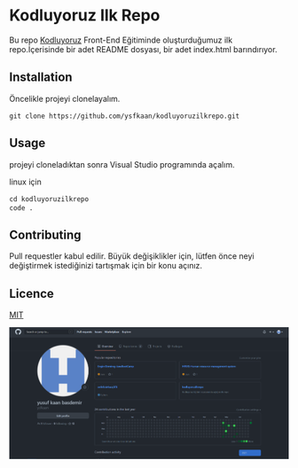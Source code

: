 # Kodluyoruz Ilk Repo 

Bu repo [Kodluyoruz](https://www.kodluyoruz.org/) Front-End Eğitiminde oluşturduğumuz ilk repo.İçerisinde bir adet README dosyası, bir adet index.html barındırıyor.

## Installation 
Öncelikle projeyi clonelayalım.
```
git clone https://github.com/ysfkaan/kodluyoruzilkrepo.git
```
## Usage 
projeyi cloneladıktan sonra Visual Studio programında açalım.

linux için 
```
cd kodluyoruzilkrepo
code .
```
## Contributing
Pull requestler kabul edilir. Büyük değişiklikler için, lütfen önce neyi değiştirmek istediğinizi tartışmak için bir konu açınız.

## Licence

[MIT](https://choosealicense.com/)

![fotoğraf](photo.png)